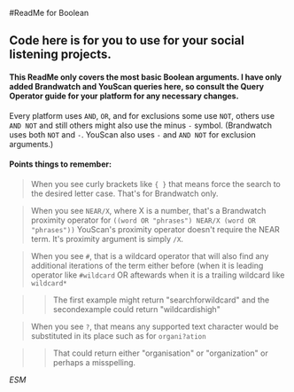 #ReadMe for Boolean
## Code here is for you to use for your social listening projects.  
#### This ReadMe only covers the most basic Boolean arguments. I have only added Brandwatch and YouScan queries here, so consult the Query Operator guide for your platform for any necessary changes.

Every platform uses `AND`, `OR`, and for exclusions some use `NOT`, others use `AND NOT` and still others might also use the minus `-` symbol. (Brandwatch uses both `NOT` and `-`. YouScan also uses `-` and `AND NOT` for exclusion arguments.)

#### Points things to remember:
> When you see curly brackets like `{ }` that means force the search to the desired letter case. That's for Brandwatch only.

> When you see `NEAR/X`, where X is a number, that's a Brandwatch proximity operator for `((word OR "phrases") NEAR/X (word OR "phrases"))` YouScan's proximity operator doesn't require the NEAR term. It's proximity argument is simply `/X`.

> When you see `#`, that is a wildcard operator that will also find any additional iterations of the term either before (when it is leading operator like `#wildcard` OR aftewards when it is a trailing wildcard like `wildcard*`

>> The first example might return "searchforwildcard" and the secondexample could return "wildcardishigh"

> When you see `?`, that means any supported text character would be substituted in its place such as for `organi?ation`

>> That could return either "organisation" or "organization" or perhaps a misspelling.

_ESM_
